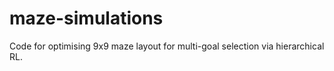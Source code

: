 # maze-simulations
Code for optimising 9x9 maze layout for multi-goal selection via hierarchical RL.  
